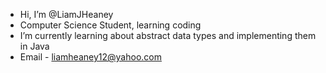 -  Hi, I’m @LiamJHeaney
-  Computer Science Student, learning coding  
-  I’m currently learning about abstract data types and implementing them in Java  
-  Email  - liamheaney12@yahoo.com

<!---
LiamJHeaney/LiamJHeaney is a ✨ special ✨ repository because its `README.md` (this file) appears on your GitHub profile.
You can click the Preview link to take a look at your changes.
--->
